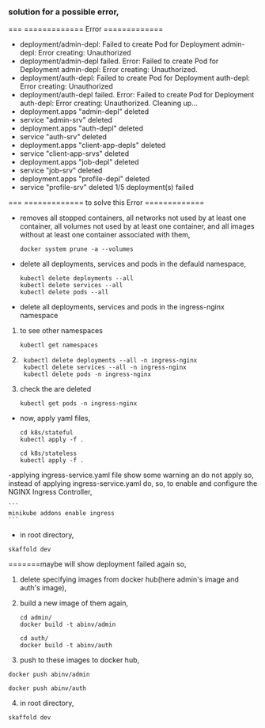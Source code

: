 ### solution for a possible error,

===											=============	Error  =============

 - deployment/admin-depl: Failed to create Pod for Deployment admin-depl: Error creating: Unauthorized
 - deployment/admin-depl failed. Error: Failed to create Pod for Deployment admin-depl: Error creating: Unauthorized.
 - deployment/auth-depl: Failed to create Pod for Deployment auth-depl: Error creating: Unauthorized
 - deployment/auth-depl failed. Error: Failed to create Pod for Deployment auth-depl: Error creating: Unauthorized.
Cleaning up...
 - deployment.apps "admin-depl" deleted
 - service "admin-srv" deleted
 - deployment.apps "auth-depl" deleted
 - service "auth-srv" deleted
 - deployment.apps "client-app-depls" deleted
 - service "client-app-srvs" deleted
 - deployment.apps "job-depl" deleted
 - service "job-srv" deleted
 - deployment.apps "profile-depl" deleted
 - service "profile-srv" deleted
1/5 deployment(s) failed

=== 									=============	to solve this Error  =============

- removes all stopped containers, all networks not used by at least one container, all volumes not used by at least one container, and all images without at least one container associated with them,

	```
	docker system prune -a --volumes
	```

- delete all deployments, services and pods in the defauld namespace,

	```
	kubectl delete deployments --all
	kubectl delete services --all
	kubectl delete pods --all
	```

- delete all deployments, services and pods in the ingress-nginx namespace
	
1. to see other namespaces

	```
	kubectl get namespaces
	```

2. ```
	kubectl delete deployments --all -n ingress-nginx 
	kubectl delete services --all -n ingress-nginx 
	kubectl delete pods -n ingress-nginx 
	```
3. check the are deleted
	```
	kubectl get pods -n ingress-nginx
	```

- now,
 apply yaml files,
	```
 	cd k8s/stateful
	kubectl apply -f .
	``` 
	
 	```
 	cd k8s/stateless
	kubectl apply -f .
 	``` 
-applying ingress-service.yaml file show some warning an do not apply so,
	instead of applying ingress-service.yaml do,
	so,
	to enable and configure the NGINX Ingress Controller,

	```
	minikube addons enable ingress
	```
- in root directory,
```
skaffold dev
```
=======maybe will show deployment failed again so, 

1. delete specifying images from docker hub(here admin's image and auth's image),
2. build a new image of them again,
 	```
 	cd admin/
 	docker build -t abinv/admin
 	```
 	
 	```
 	cd auth/
 	docker build -t abinv/auth
 	``` 
 
 
3. push to these images to docker hub,
```
docker push abinv/admin
```

```
docker push abinv/auth
```

4. in root directory,

```
skaffold dev
```